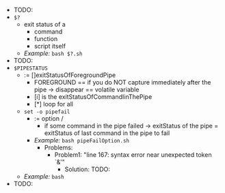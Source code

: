 - TODO:
- `$?`
  - exit status of a 
    - command
    - function
    - script itself
  - _Example:_ `bash $?.sh`
- TODO:
- `$PIPESTATUS`
  - := []exitStatusOfForegroundPipe
    - FOREGROUND == if you do NOT capture immediately after the pipe -> disappear == volatile variable
    - [i] is the exitStatusOfCommandIinThePipe
    - [*] loop for all
  - `set -o pipefail`
    - := option /
      - if some command in the pipe failed -> exitStatus of the pipe = exitStatus of last command in the pipe to fail
    - _Example:_ `bash pipeFailOption.sh`
      - Problems:
        - Problem1: "line 167: syntax error near unexpected token `&'"
          - Solution: TODO:
  - _Example:_ `bash `
- TODO: